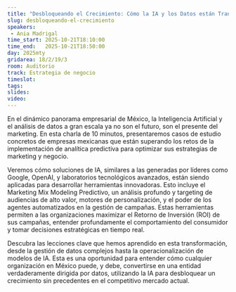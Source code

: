```yaml
---
title: "Desbloqueando el Crecimiento: Cómo la IA y los Datos están Transformando el Marketing en México"
slug: desbloqueando-el-crecimiento
speakers:
 - Ania Madrigal
time_start: 2025-10-21T18:10:00
time_end:   2025-10-21T18:50:00
day: 2025mty
gridarea: 18/2/19/3
room: Auditorio
track: Estrategia de negocio
timeslot: 
tags:
slides: 
video: 
---
```


En el dinámico panorama empresarial de México, la Inteligencia Artificial y el análisis de datos a gran escala ya no son el futuro, son el presente del marketing. En esta charla de 10 minutos, presentaremos casos de estudio concretos de empresas mexicanas que están superando los retos de la implementación de analítica predictiva para optimizar sus estrategias de marketing y negocio.

Veremos cómo soluciones de IA, similares a las generadas por líderes como Google, OpenAI, y laboratorios tecnológicos avanzados, están siendo aplicadas para desarrollar herramientas innovadoras. Esto incluye el Marketing Mix Modeling Predictivo, un análisis profundo y targeting de audiencias de alto valor, motores de personalización, y el poder de los agentes automatizados en la gestión de campañas. Estas herramientas permiten a las organizaciones maximizar el Retorno de Inversión (ROI) de sus campañas, entender profundamente el comportamiento del consumidor y tomar decisiones estratégicas en tiempo real.

Descubra las lecciones clave que hemos aprendido en esta transformación, desde la gestión de datos complejos hasta la operacionalización de modelos de IA. Esta es una oportunidad para entender cómo cualquier organización en México puede, y debe, convertirse en una entidad verdaderamente dirigida por datos, utilizando la IA para desbloquear un crecimiento sin precedentes en el competitivo mercado actual.